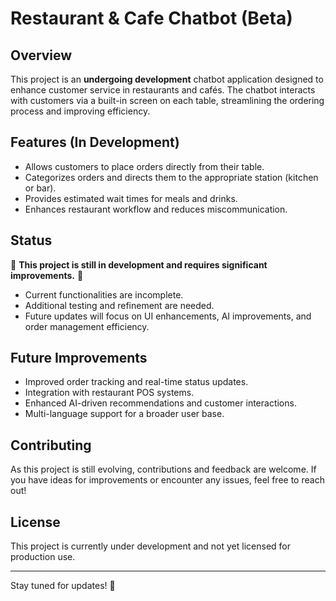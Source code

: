 # Restaurant & Cafe Chatbot (Beta)

## Overview
This project is an **undergoing development** chatbot application designed to enhance customer service in restaurants and cafés. The chatbot interacts with customers via a built-in screen on each table, streamlining the ordering process and improving efficiency.

## Features (In Development)
- Allows customers to place orders directly from their table.
- Categorizes orders and directs them to the appropriate station (kitchen or bar).
- Provides estimated wait times for meals and drinks.
- Enhances restaurant workflow and reduces miscommunication.

## Status
🚧 **This project is still in development and requires significant improvements.** 🚧
- Current functionalities are incomplete.
- Additional testing and refinement are needed.
- Future updates will focus on UI enhancements, AI improvements, and order management efficiency.

## Future Improvements
- Improved order tracking and real-time status updates.
- Integration with restaurant POS systems.
- Enhanced AI-driven recommendations and customer interactions.
- Multi-language support for a broader user base.

## Contributing
As this project is still evolving, contributions and feedback are welcome. If you have ideas for improvements or encounter any issues, feel free to reach out!

## License
This project is currently under development and not yet licensed for production use.

---
Stay tuned for updates! 🚀

